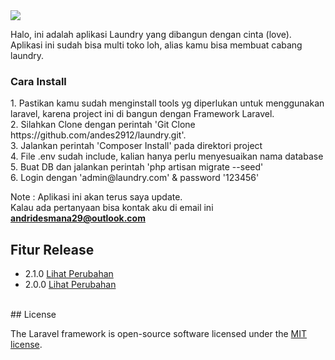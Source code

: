<img src="https://banners.beyondco.de/Laundry%20App.png?theme=light&packageManager=&packageName=&pattern=architect&style=style_1&description=Aplikasi+Management+Laundry&md=1&showWatermark=1&fontSize=100px&images=truck" />
<p>Halo, ini adalah aplikasi Laundry yang dibangun dengan cinta (love). Aplikasi ini sudah bisa multi toko loh, alias kamu bisa membuat cabang laundry.<br>


<h3><b>Cara Install</b></h3>
<p>
1. Pastikan kamu sudah menginstall tools yg diperlukan untuk menggunakan laravel, karena project ini di bangun dengan Framework      Laravel. <br>
2. Silahkan Clone dengan perintah 'Git Clone https://github.com/andes2912/laundry.git'. <br>
3. Jalankan perintah 'Composer Install' pada direktori project <br>
4. File .env sudah include, kalian hanya perlu menyesuaikan nama database<br>
5. Buat DB dan jalankan perintah 'php artisan migrate --seed'<br>
6. Login dengan 'admin@laundry.com' & password '123456' <br>

Note : Aplikasi ini akan terus saya update.<br>
Kalau ada pertanyaan bisa kontak aku di email ini <b>andridesmana29@outlook.com</b>
</p>

## Fitur Release
- 2.1.0 [Lihat Perubahan](https://github.com/andes2912/laundry/releases/tag/2.1.0)
- 2.0.0 [Lihat Perubahan](https://github.com/andes2912/laundry/releases/tag/2.0)

</br>
## License

The Laravel framework is open-source software licensed under the [MIT license](https://opensource.org/licenses/MIT).
